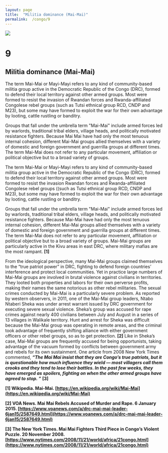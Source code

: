 ```yaml
---
layout: page
title:  "Militia dominance (Mai-Mai)"
permalink:  /congo/9
---
```


![](/congobook/images/congo_5d.jpg)

# 9
## Militia dominance (Mai-Mai)

The term Mai-Mai or Mayi-Mayi refers to any kind of community-based militia group active in the Democratic Republic of the Congo (DRC), formed to defend their local territory against other armed groups. Most were formed to resist the invasion of Rwandan forces and Rwanda-affiliated Congolese rebel groups (such as Tutsi ethnical group RCD, CNDP and M23), but some may have formed to exploit the war for their own advantage by looting, cattle rustling or banditry.

Groups that fall under the umbrella term "Mai-Mai" include armed forces led by warlords, traditional tribal elders, village heads, and politically motivated resistance fighters. Because Mai Mai have had only the most tenuous internal cohesion, different Mai-Mai groups allied themselves with a variety of domestic and foreign government and guerrilla groups at different times. The term Mai-Mai does not refer to any particular movement, affiliation or political objective but to a broad variety of groups.

The term Mai-Mai or Mayi-Mayi refers to any kind of community-based militia group active in the Democratic Republic of the Congo (DRC), formed to defend their local territory against other armed groups. Most were formed to resist the invasion Rwandan forces and Rwanda-affiliated Congolese rebel groups ((such as Tutsi ethnical group RCD, CNDP and M23), but some may have formed to exploit the war for their own advantage by looting, cattle rustling or banditry.

Groups that fall under the umbrella term "Mai-Mai" include armed forces led by warlords, traditional tribal elders, village heads, and politically motivated resistance fighters. Because Mai-Mai have had only the most tenuous internal cohesion, different Mai-Mai groups allied themselves with a variety of domestic and foreign government and guerrilla groups at different times. The term Mai-Mai does not refer to any particular movement, affiliation or political objective but to a broad variety of groups. Mai-Mai groups are particularly active in the Kivu areas in east DRC, where military mafias are the most rampant.  **[1]**

From the ideological perspective, many Mai-Mai groups claimed themselves to the “true patriot power” in DRC, fighting to defend foreign countries’ interference and protect local communities. Yet in practice large numbers of Mai-Mai groups are involved in brutal violence against civilians in territories. They looted both properties and labors for their own perverse profits, making their names the same notorious as other rebel militaries. The sexual crimes conducted by Mai-Mai is a particularly severe problem. As reported by western observers, in 2011, one of the Mai-Mai group leaders, Ntabo Ntaberi Sheka was under arrest warrant issued by DRC government for executing severe sexual violence. Sheka’s group was accused for rape crimes against nearly 400 civilians between July and August in a series of 13 villages in Walikale territory. Hunt and arrest for Sheka was difficult because the Mai-Mai group was operating in remote areas, and the criminal took advantage of frequently shifting alliance with either government officers or other rebel groups, so as to get protection.  **[2]** Like in Sheka’s case, Mai-Mai groups are frequently accused for being opportunists, taking advantage of the vacuum formed by conflicts between government army and rebels for its own sustainment. One article from 2008 New York Times commented, _**“The Mai Mai insist that they are Congo’s true patriots, but it is questionable how much influence they wield — most villagers call them crooks and they tend to lose their battles. In the past few weeks, they have emerged as spoilers, fighting on when the other armed groups have agreed to stop. ”**_  **[3]**


**[1] Wikipedia. Mai-Mai. [https://en.wikipedia.org/wiki/Mai-Mai](https://en.wikipedia.org/wiki/Mai-Mai)**

**[2] VOA News. Mai Mai Rebels Accused of Murder and Rape. 6 January 2015. [https://www.voanews.com/a/drc-mai-mai-leader-6jan15/2587649.html](https://www.voanews.com/a/drc-mai-mai-leader-6jan15/2587649.html)**

**[3] The New York Times. Mai Mai Fighters Third Piece in Congo’s Violent Puzzle. 20 November 2008. [https://www.nytimes.com/2008/11/21/world/africa/21congo.html](https://www.nytimes.com/2008/11/21/world/africa/21congo.html)**
